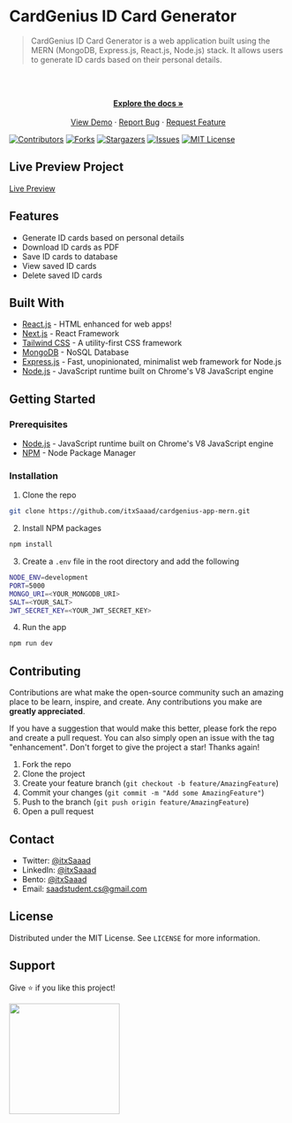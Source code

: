 # CardGenius ID Card Generator

> CardGenius ID Card Generator is a web application built using the MERN (MongoDB, Express.js, React.js, Node.js) stack. It allows users to generate ID cards based on their personal details.

<br />
<div align="center">
  <p align="center">
    <br />
    <a href="https://github.com/itxSaaad/cardgenius-app-mern">
    <strong>Explore the docs »</strong></a>
    <br />
    <br />
    <a href="https://cardgenius-app-mern.vercel.app/">View Demo</a>
    ·
    <a href="https://github.com/itxSaaad/cardgenius-app-mern/issues">Report Bug</a>
    ·
    <a href="https://github.com/itxSaaad/cardgenius-app-mern/issues">Request Feature</a>
  </p>
</div>

[![Contributors][contributors-shield]][contributors-url]
[![Forks][forks-shield]][forks-url]
[![Stargazers][stars-shield]][stars-url]
[![Issues][issues-shield]][issues-url]
[![MIT License][license-shield]][license-url]

## Live Preview Project

[Live Preview](https://cardgenius-app-mern.vercel.app/)

## Features

- Generate ID cards based on personal details
- Download ID cards as PDF
- Save ID cards to database
- View saved ID cards
- Delete saved ID cards

## Built With

- [React.js](https://reactjs.org/) - HTML enhanced for web apps!
- [Next.js](https://nextjs.org/) - React Framework
- [Tailwind CSS](https://tailwindcss.com/) - A utility-first CSS framework
- [MongoDB](https://www.mongodb.com/) - NoSQL Database
- [Express.js](https://expressjs.com/) - Fast, unopinionated, minimalist web framework for Node.js
- [Node.js](https://nodejs.org/en/) - JavaScript runtime built on Chrome's V8 JavaScript engine

## Getting Started

### Prerequisites

- [Node.js](https://nodejs.org/en/) - JavaScript runtime built on Chrome's V8 JavaScript engine
- [NPM](https://www.npmjs.com/) - Node Package Manager

### Installation

1. Clone the repo

```sh
git clone https://github.com/itxSaaad/cardgenius-app-mern.git
```

2. Install NPM packages

```sh
npm install
```

3. Create a `.env` file in the root directory and add the following

```sh
NODE_ENV=development
PORT=5000
MONGO_URI=<YOUR_MONGODB_URI>
SALT=<YOUR_SALT>
JWT_SECRET_KEY=<YOUR_JWT_SECRET_KEY>
```

4. Run the app

```sh
npm run dev
```

## Contributing

Contributions are what make the open-source community such an amazing place to be learn, inspire, and create. Any contributions you make are **greatly appreciated**.

If you have a suggestion that would make this better, please fork the repo and create a pull request. You can also simply open an issue with the tag "enhancement".
Don't forget to give the project a star! Thanks again!

1. Fork the repo
2. Clone the project
3. Create your feature branch (`git checkout -b feature/AmazingFeature`)
4. Commit your changes (`git commit -m "Add some AmazingFeature"`)
5. Push to the branch (`git push origin feature/AmazingFeature`)
6. Open a pull request

## Contact

- Twitter: [@itxSaaad](https://twitter.com/itxSaaad)
- LinkedIn: [@itxSaaad](https://www.linkedin.com/in/itxsaaad/)
- Bento: [@itxSaaad](https://bento.me/itxsaaad)
- Email: [saadstudent.cs@gmail.com](mailto:saadstudent.cs@gmail.com)

## License

Distributed under the MIT License. See `LICENSE` for more information.

## Support

Give ⭐️ if you like this project!

<a href="https://www.buymeacoffee.com/itxSaaad"><img src="https://cdn.buymeacoffee.com/buttons/v2/default-yellow.png" width="200" /></a>

<!-- MARKDOWN LINKS & IMAGES -->

[contributors-shield]: https://img.shields.io/github/contributors/itxSaaad/cardgenius-app-mern.svg?style=for-the-badge
[contributors-url]: https://github.com/itxSaaad/cardgenius-app-mern/graphs/contributors
[forks-shield]: https://img.shields.io/github/forks/itxSaaad/cardgenius-app-mern.svg?style=for-the-badge
[forks-url]: https://github.com/itxSaaad/cardgenius-app-mern/network/members
[stars-shield]: https://img.shields.io/github/stars/itxSaaad/cardgenius-app-mern.svg?style=for-the-badge
[stars-url]: https://github.com/itxSaaad/cardgenius-app-mern/stargazers
[issues-shield]: https://img.shields.io/github/issues/itxSaaad/cardgenius-app-mern.svg?style=for-the-badge
[issues-url]: https://github.com/itxSaaad/cardgenius-app-mern/issues
[license-shield]: https://img.shields.io/github/license/itxSaaad/cardgenius-app-mern.svg?style=for-the-badge
[license-url]: https://github.com/itxSaaad/cardgenius-app-mern/blob/main/LICENSE.md
